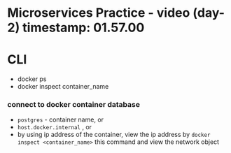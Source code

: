 # Microservices Practice - video (day-2) timestamp: 01.57.00

# CLI

- docker ps
- docker inspect container_name

### connect to docker container database

- `postgres` - container name, or
- `host.docker.internal` , or
- by using ip address of the container, view the ip address by `docker inspect <container_name>` this command and view the network object
